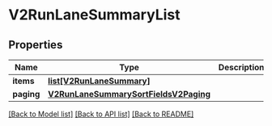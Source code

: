 # V2RunLaneSummaryList

## Properties
Name | Type | Description | Notes
------------ | ------------- | ------------- | -------------
**items** | [**list[V2RunLaneSummary]**](V2RunLaneSummary.md) |  | 
**paging** | [**V2RunLaneSummarySortFieldsV2Paging**](V2RunLaneSummarySortFieldsV2Paging.md) |  | 

[[Back to Model list]](../README.md#documentation-for-models) [[Back to API list]](../README.md#documentation-for-api-endpoints) [[Back to README]](../README.md)

